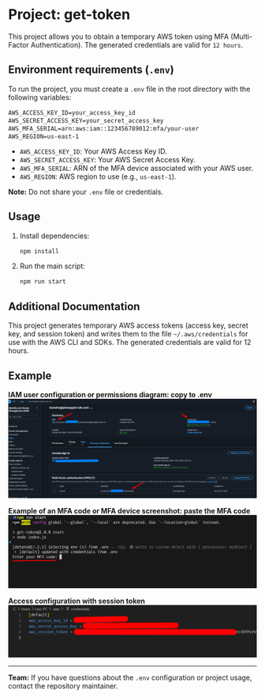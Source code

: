 # Project: get-token

This project allows you to obtain a temporary AWS token using MFA (Multi-Factor Authentication).  The generated credentials are valid for `12 hours`.

## Environment requirements (`.env`)

To run the project, you must create a `.env` file in the root directory with the following variables:

```
AWS_ACCESS_KEY_ID=your_access_key_id
AWS_SECRET_ACCESS_KEY=your_secret_access_key
AWS_MFA_SERIAL=arn:aws:iam::123456789012:mfa/your-user
AWS_REGION=us-east-1
```

- `AWS_ACCESS_KEY_ID`: Your AWS Access Key ID.
- `AWS_SECRET_ACCESS_KEY`: Your AWS Secret Access Key.
- `AWS_MFA_SERIAL`: ARN of the MFA device associated with your AWS user.
- `AWS_REGION`: AWS region to use (e.g., `us-east-1`).

**Note:** Do not share your `.env` file or credentials.

## Usage

1. Install dependencies:
   ```sh
   npm install
   ```
2. Run the main script:
   ```sh
   npm run start
   ```

## Additional Documentation

This project generates temporary AWS access tokens (access key, secret key, and session token) and writes them to the file `~/.aws/credentials` for use with the AWS CLI and SDKs. The generated credentials are valid for 12 hours.


## Example

**IAM user configuration or permissions diagram: copy to .env**
![IAM user configuration](doc/user-iam.png)


**Example of an MFA code or MFA device screenshot: paste the MFA code**
![MFA code example](doc/mfa%20code.png)

**Access configuration with session token**
![Access configuration](doc/acces.png)



---

**Team:** If you have questions about the `.env` configuration or project usage, contact the repository maintainer.